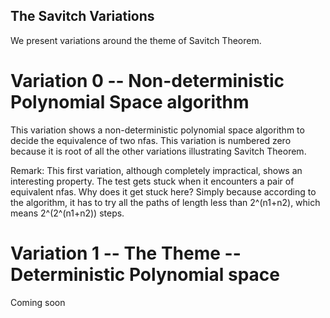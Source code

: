 The Savitch Variations
----------------------

We present variations around the theme of Savitch Theorem.

Variation 0 -- Non-deterministic Polynomial Space algorithm
===========================================================

This variation shows a non-deterministic polynomial space
algorithm to decide the equivalence of two nfas.
This variation is numbered zero because it is root of all the other variations illustrating Savitch Theorem.


Remark: This first variation, although completely impractical, shows
an interesting property. The test gets stuck when it encounters a pair
of equivalent nfas. Why does it get stuck here? Simply because
according to the algorithm, it has to try all the paths of length less
than 2^(n1+n2), which means 2^(2^(n1+n2)) steps.

Variation 1 -- The Theme -- Deterministic Polynomial space
==========================================================

Coming soon